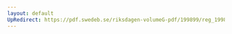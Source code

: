 ```yaml
---
layout: default
UpRedirect: https://pdf.swedeb.se/riksdagen-volumeG-pdf/199899/reg_199899/reg_199899_0037.pdf
---
```

